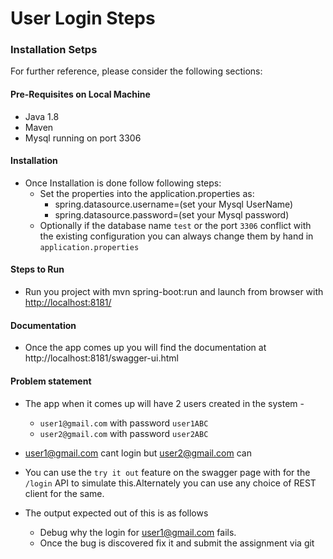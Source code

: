 # User Login Steps

### Installation Setps
For further reference, please consider the following sections:

#### Pre-Requisites on Local Machine
* Java 1.8
* Maven
* Mysql running on port 3306


#### Installation

* Once Installation is done follow following steps:
    * Set the properties into the application.properties as:
        * spring.datasource.username=(set your Mysql UserName)
        * spring.datasource.password=(set your Mysql password)
    * Optionally if the database name `test` or the port `3306` conflict with the existing configuration you can always change them by hand in `application.properties`

#### Steps to Run
* Run you project with mvn spring-boot:run and launch from browser with [http://localhost:8181/](http://localhost:8181/)

#### Documentation
* Once the app comes up you will find the documentation at http://localhost:8181/swagger-ui.html

#### Problem statement

* The app when it comes up will have 2 users created in the system -
  * `user1@gmail.com` with password `user1ABC`
  * `user2@gmail.com` with password `user2ABC`

* user1@gmail.com cant login but user2@gmail.com can

* You can use the `try it out` feature on the swagger page with for the `/login` API to simulate this.Alternately you can use any choice of REST client for the same.

* The output expected out of this is as follows
  * Debug why the login for user1@gmail.com fails.
  * Once the bug is discovered fix it and submit the assignment via git 

